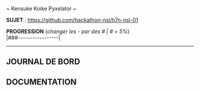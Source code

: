 ~ Kensuke Koike Pyxelator ~

**SUJET** : https://github.com/hackathon-nsi/h7n-nsi-01

**PROGRESSION** (*changer les - par des # | # = 5%*)<br />
|###-----------------|

<hr />
<!-- ne pas effacer les lignes ci-dessus et mettre à jour la progression régulièrement -->

## JOURNAL DE BORD


## DOCUMENTATION
